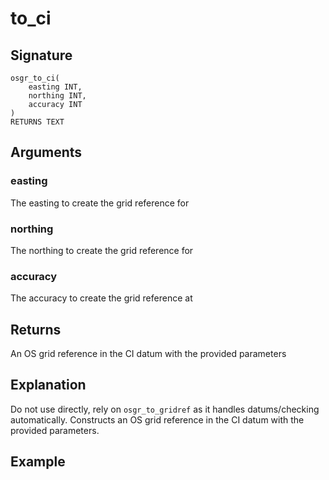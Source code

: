 # to_ci

## Signature
    osgr_to_ci(
        easting INT,
        northing INT,
        accuracy INT
    )
    RETURNS TEXT

## Arguments

### easting
The easting to create the grid reference for

### northing
The northing to create the grid reference for

### accuracy
The accuracy to create the grid reference at

## Returns
An OS grid reference in the CI datum with the provided parameters

## Explanation
Do not use directly, rely on `osgr_to_gridref` as it handles datums/checking automatically. Constructs an OS grid reference in the CI datum with the provided parameters.

## Example